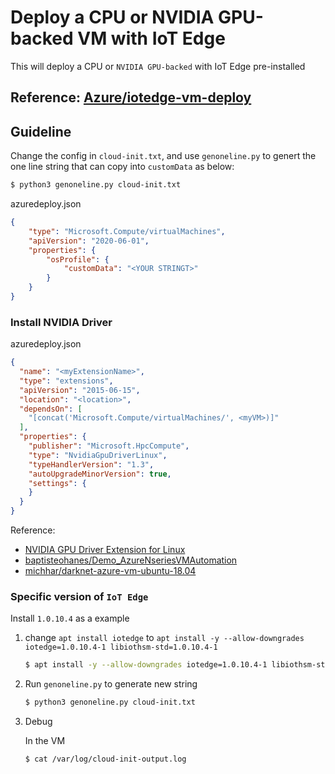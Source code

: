 # Deploy a CPU or NVIDIA GPU-backed VM with IoT Edge

This will deploy a CPU or `NVIDIA GPU-backed` with IoT Edge pre-installed

## Reference: [Azure/iotedge-vm-deploy](https://github.com/Azure/iotedge-vm-deploy)

## Guideline

Change the config in `cloud-init.txt`,
and use `genoneline.py` to genert the one line string that can copy into `customData` as below:

```bash
$ python3 genoneline.py cloud-init.txt
```

azuredeploy.json
```json
{
    "type": "Microsoft.Compute/virtualMachines",
    "apiVersion": "2020-06-01",
    "properties": {
        "osProfile": {
            "customData": "<YOUR STRINGT>"
        }
    }
}
```

### Install NVIDIA Driver

azuredeploy.json
```json
{
  "name": "<myExtensionName>",
  "type": "extensions",
  "apiVersion": "2015-06-15",
  "location": "<location>",
  "dependsOn": [
    "[concat('Microsoft.Compute/virtualMachines/', <myVM>)]"
  ],
  "properties": {
    "publisher": "Microsoft.HpcCompute",
    "type": "NvidiaGpuDriverLinux",
    "typeHandlerVersion": "1.3",
    "autoUpgradeMinorVersion": true,
    "settings": {
    }
  }
}
```

Reference:
  - [NVIDIA GPU Driver Extension for Linux](https://docs.microsoft.com/zh-tw/azure/virtual-machines/extensions/hpccompute-gpu-linux)
  - [baptisteohanes/Demo_AzureNseriesVMAutomation](https://github.com/baptisteohanes/Demo_AzureNseriesVMAutomation)
  - [michhar/darknet-azure-vm-ubuntu-18.04 ](https://github.com/michhar/darknet-azure-vm-ubuntu-18.04)

### Specific version of `IoT Edge`

Install `1.0.10.4` as a example

1. change `apt install iotedge` to `apt install -y --allow-downgrades iotedge=1.0.10.4-1 libiothsm-std=1.0.10.4-1`

    ```bash
    $ apt install -y --allow-downgrades iotedge=1.0.10.4-1 libiothsm-std=1.0.10.4-1
    ```

2. Run `genoneline.py` to generate new string

    ```bash
    $ python3 genoneline.py cloud-init.txt
    ```

3. Debug

    In the VM
    ```bash
    $ cat /var/log/cloud-init-output.log
    ```
